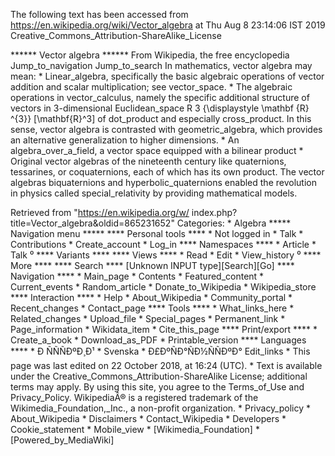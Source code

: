 The following text has been accessed from https://en.wikipedia.org/wiki/Vector_algebra at Thu Aug 8 23:14:06 IST 2019
Creative_Commons_Attribution-ShareAlike_License




















****** Vector algebra ******
From Wikipedia, the free encyclopedia
Jump_to_navigation Jump_to_search
In mathematics, vector algebra may mean:
    * Linear_algebra, specifically the basic algebraic operations of vector
      addition and scalar multiplication; see vector_space.
    * The algebraic operations in vector_calculus, namely the specific
      additional structure of vectors in 3-dimensional Euclidean_space       R
      3     {\displaystyle \mathbf {R} ^{3}}  [\mathbf{R}^3] of dot_product and
      especially cross_product. In this sense, vector algebra is contrasted
      with geometric_algebra, which provides an alternative generalization to
      higher dimensions.
    * An algebra_over_a_field, a vector space equipped with a bilinear product
    * Original vector algebras of the nineteenth century like quaternions,
      tessarines, or coquaternions, each of which has its own product. The
      vector algebras biquaternions and hyperbolic_quaternions enabled the
      revolution in physics called special_relativity by providing mathematical
      models.

Retrieved from "https://en.wikipedia.org/w/
index.php?title=Vector_algebra&oldid=865231652"
Categories:
    * Algebra
***** Navigation menu *****
**** Personal tools ****
    * Not logged in
    * Talk
    * Contributions
    * Create_account
    * Log_in
**** Namespaces ****
    * Article
    * Talk
⁰
**** Variants ****
**** Views ****
    * Read
    * Edit
    * View_history
⁰
**** More ****
**** Search ****
[Unknown INPUT type][Search][Go]
**** Navigation ****
    * Main_page
    * Contents
    * Featured_content
    * Current_events
    * Random_article
    * Donate_to_Wikipedia
    * Wikipedia_store
**** Interaction ****
    * Help
    * About_Wikipedia
    * Community_portal
    * Recent_changes
    * Contact_page
**** Tools ****
    * What_links_here
    * Related_changes
    * Upload_file
    * Special_pages
    * Permanent_link
    * Page_information
    * Wikidata_item
    * Cite_this_page
**** Print/export ****
    * Create_a_book
    * Download_as_PDF
    * Printable_version
**** Languages ****
    * Ð ÑÑÑÐºÐ¸Ð¹
    * Svenska
    * Ð£ÐºÑÐ°ÑÐ½ÑÑÐºÐ°
Edit_links
    * This page was last edited on 22 October 2018, at 16:24 (UTC).
    * Text is available under the Creative_Commons_Attribution-ShareAlike
      License; additional terms may apply. By using this site, you agree to the
      Terms_of_Use and Privacy_Policy. WikipediaÂ® is a registered trademark of
      the Wikimedia_Foundation,_Inc., a non-profit organization.
    * Privacy_policy
    * About_Wikipedia
    * Disclaimers
    * Contact_Wikipedia
    * Developers
    * Cookie_statement
    * Mobile_view
    * [Wikimedia_Foundation]
    * [Powered_by_MediaWiki]
